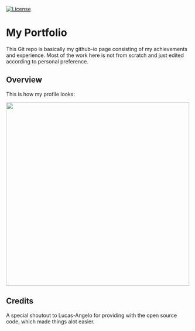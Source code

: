 [![License](https://img.shields.io/badge/License-MIT-blue.svg)](https://opensource.org/licenses/MIT)

# My Portfolio
This Git repo is basically my github-io page consisting of my achievements and experience. Most of the work here is not from scratch and just edited according to personal preference.

## Overview

This is how my profile looks:

[<img align="center" width="500" height="500" src="[https://tsgdoc.socsci.ru.nl/images/2/21/Matlab_Logo.png](https://i.ibb.co/2hm5Z2t/profile.png)"/>](https://ibb.co/g9H641T)

## Credits
A special shoutout to Lucas-Angelo for providing with the open source code, which made things alot easier.
